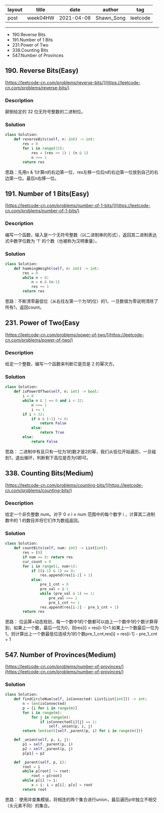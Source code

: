 |   layout  |   title | date | author  | tag |
|  ----  | ----  | ---- | ---- | ---- |
|  post | week04HW |  2021-04-08 | Shawn_Song  | leetcode
-------
  
* 190.Reverse Bits
* 191.Number of 1 Bits
* 231.Power of Two
* 338.Counting Bits
* 547.Number of Provinces


## 190. Reverse Bits(Easy)

[https://leetcode-cn.com/problems/reverse-bits/](https://leetcode-cn.com/problems/reverse-bits/)

### Description
颠倒给定的 32 位无符号整数的二进制位。

### Solution
```python
class Solution:
    def reverseBits(self, n: int) -> int:
        res = 0
        for i in range(32):
            res = (res << 1) | (n & 1)
            n >>= 1
        return res
```  
思路：先用n & 1计算n的右边第一位，res左移一位后n的右边第一位放到自己的右边第一位。最后n右移一位。  


## 191. Number of 1 Bits(Easy)

[https://leetcode-cn.com/problems/number-of-1-bits/](https://leetcode-cn.com/problems/number-of-1-bits/)

### Description
编写一个函数，输入是一个无符号整数（以二进制串的形式），返回其二进制表达式中数字位数为 '1' 的个数（也被称为汉明重量）。

### Solution
```python
class Solution:
    def hammingWeight(self, n: int) -> int:
        res = 0
        while n > 0:
            n = n & (n-1)
            res += 1
        return res
```
思路：不断清零最低位（从右往左第一个为1的位）的1，一旦数值为零说明清除了所有1，返回count。


## 231. Power of Two(Easy

[https://leetcode-cn.com/problems/power-of-two/](https://leetcode-cn.com/problems/power-of-two/)

### Description
给定一个整数，编写一个函数来判断它是否是 2 的幂次方。

### Solution
```python
class Solution:
    def isPowerOfTwo(self, n: int) -> bool:
        i = 0
        while n & 1 == 0 and i < 32:
            n >>= 1
            i += 1
        if i < 32:
            if n & (~1) != 0:
                return False
            else:
                return True
        else:
            return False
```
思路： 二进制中有且只有一位为1的数才是2的幂，我们从低位开始遍历，一旦碰到1，退出循环，判断剩下高位是否为0即可。


## 338. Counting Bits(Medium)

[https://leetcode-cn.com/problems/counting-bits/](https://leetcode-cn.com/problems/counting-bits/)

### Description
给定一个非负整数 num。对于 0 ≤ i ≤ num 范围中的每个数字 i ，计算其二进制数中的 1 的数目并将它们作为数组返回。

### Solution
```python
class Solution:
    def countBits(self, num: int) -> List[int]:
        res = [0]
        if num == 0: return res
        cur_count = 0
        for i in range(1, num+1):
            if ((i-1) & 1) == 0:
                res.append(res[i-1] + 1)
            else:
                pre_1_cnt = 0
                pre_val = i-1
                while (pre_val & 1) == 1:
                    pre_val >>= 1
                    pre_1_cnt += 1
                res.append(res[i-1] - pre_1_cnt + 1)
        return res
```
思路： 位运算+动态规划，每一个数中1的个数都可以由上一个数中1的个数计算得到，如果上一个数，最后一位为0，则res[i] = res[i-1]+1.如果上一个数最后一位为1，则计算出上一个数最低位连续为1的个数pre_1_cnt,res[i] = res[i-1] - pre_1_cnt + 1  

## 547. Number of Provinces(Medium)

[https://leetcode-cn.com/problems/number-of-provinces/](https://leetcode-cn.com/problems/number-of-provinces/)

### Solution
```python
class Solution:
    def findCircleNum(self, isConnected: List[List[int]]) -> int:
        n = len(isConnected)
        p = [i for i in range(n)]
        for i in range(n):
            for j in range(n):
                if isConnected[i][j] == 1:
                    self._union(p, i, j)
        return len(set([self._parent(p, i) for i in range(n)]))

    def _union(self, p, i, j):
        p1 = self._parent(p, i)
        p2 = self._parent(p, j)
        p[p1] = p2

    def _parent(self, p, i):
        root = i
        while p[root] != root:
            root = p[root]
        while p[i] != i:
            x = i; i = p[i]; p[x] = root
        return root
```
思路： 使用并查集模版，将相连的两个集合进行union，最后遍历p中独立不相交（头元素不同）的集合。